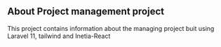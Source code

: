 

## About Project management project

This project contains information about the managing project buit using Laravel 11, tailwind and Inetia-React

